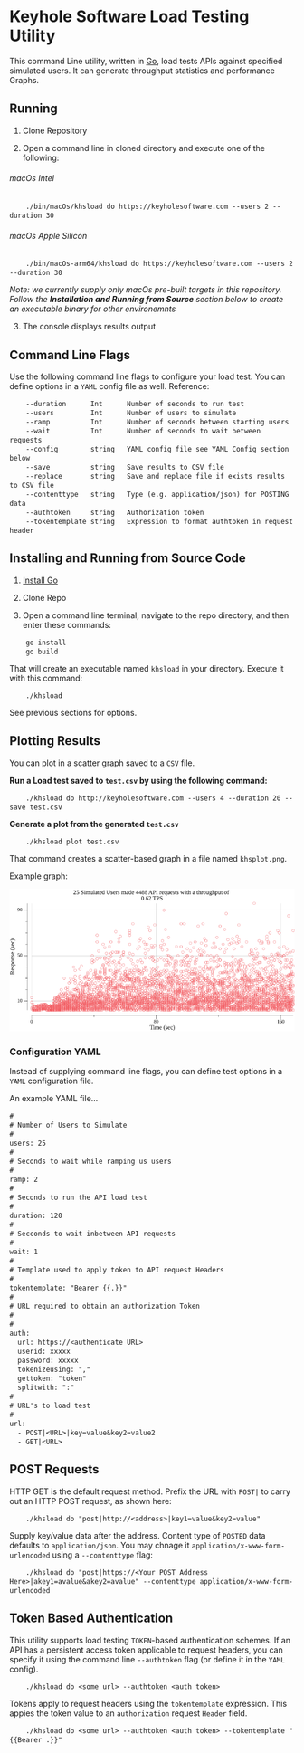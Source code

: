 # Keyhole Software Load Testing Utility

This command Line utility, written in [Go](https://go.dev),  load tests APIs against specified simulated users. 
It can generate throughput statistics and performance Graphs. 

## Running 

1. Clone Repository 

2. Open a command line in cloned directory and execute one of the following:

###### macOs Intel

```
    ./bin/macOs/khsload do https://keyholesoftware.com --users 2 --duration 30 
```

###### macOs Apple Silicon

```
    ./bin/macOs-arm64/khsload do https://keyholesoftware.com --users 2 --duration 30 
```
*Note: we currently supply only macOs pre-built targets in this repository. 
Follow the __Installation and Running from Source__ section below to create an executable 
binary for other environemnts* 


3. The console displays results output 

## Command Line Flags 

Use the following command line flags to configure your load test. 
You can define options in a `YAML` config file as well. Reference: 

```
    --duration      Int      Number of seconds to run test
    --users         Int      Number of users to simulate 
    --ramp          Int      Number of seconds between starting users
    --wait          Int      Number of seconds to wait between requests  
    --config        string   YAML config file see YAML Config section below
    --save          string   Save results to CSV file
    --replace       string   Save and replace file if exists results to CSV file
    --contenttype   string   Type (e.g. application/json) for POSTING data
    --authtoken     string   Authorization token 
    --tokentemplate string   Expression to format authtoken in request header
```
## Installing and Running from Source Code

1. [Install Go](https://go.dev/doc/install) 

2. Clone Repo 

3. Open a command line terminal, navigate to the repo directory, and then enter these commands:

```
    go install
    go build  
```

That will create an executable named `khsload` in your directory. 
Execute it with this command: 

```
    ./khsload 
```
See previous sections for options.

## Plotting Results 

You can plot in a scatter graph saved to a `CSV` file.  

**Run a Load test saved to `test.csv` by using the following command:**

```
    ./khsload do http://keyholesoftware.com --users 4 --duration 20 --save test.csv 
```

**Generate a plot from the generated `test.csv`**

```
    ./khsload plot test.csv
```

That command creates a scatter-based graph in a file named `khsplot.png`. 

Example graph:

![](khsplot.png)

### Configuration YAML 

Instead of supplying command line flags, you can define test options in a `YAML` configuration file. 

An example YAML file...
```
#
# Number of Users to Simulate 
#
users: 25
#
# Seconds to wait while ramping us users
#
ramp: 2
#
# Seconds to run the API load test
#
duration: 120
#
# Secconds to wait inbetween API requests
#
wait: 1
#
# Template used to apply token to API request Headers
#
tokentemplate: "Bearer {{.}}"
#
# URL required to obtain an authorization Token
#
# 
auth:
  url: https://<authenticate URL>
  userid: xxxxx
  password: xxxxx
  tokenizeusing: ","
  gettoken: "token"
  splitwith: ":"
#
# URL's to load test
#
url:
  - POST|<URL>|key=value&key2=value2
  - GET|<URL>

```
## POST Requests 
HTTP GET is the default request method. Prefix the URL with `POST|` to carry 
out an HTTP POST request, as shown here:

```
    ./khsload do "post|http://<address>|key1=value&key2=value"
```
Supply key/value data after the address. 
Content type of `POSTED` data defaults to `application/json`. 
You may chnage it `application/x-www-form-urlencoded` using a `--contenttype` flag:

```
    ./khsload do "post|https://<Your POST Address Here>|akey1=avalue&akey2=avalue" --contenttype application/x-www-form-urlencoded
```

## Token Based Authentication 
This utility supports load testing `TOKEN`-based authentication schemes. 
If an API has a persistent access token applicable to request headers,
you can specify it using the command line `--authtoken` flag (or define it in the `YAML` config). 

```
    ./khsload do <some url> --authtoken <auth token>
```

Tokens apply to request headers using the `tokentemplate` expression. 
This appies the token value to an `authorization` request `Header` field. 

``` 
    ./khsload do <some url> --authtoken <auth token> --tokentemplate "{{Bearer .}}"
```










